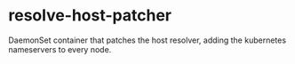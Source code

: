 # resolve-host-patcher
DaemonSet container that patches the host resolver, adding the kubernetes nameservers to every node.
